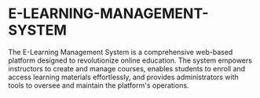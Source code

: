 # E-LEARNING-MANAGEMENT-SYSTEM
The E-Learning Management System is a comprehensive web-based platform designed to revolutionize online education. The system empowers instructors to create and manage courses, enables students to enroll and access learning materials effortlessly, and provides administrators with tools to oversee and maintain the platform's operations.
